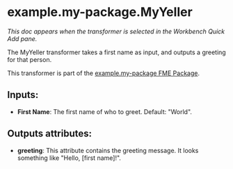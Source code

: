 # example.my-package.MyYeller

_This doc appears when the transformer is selected in the Workbench Quick Add pane._

The MyYeller transformer takes a first name as input,
and outputs a greeting for that person.

This transformer is part of the
[example.my-package FME Package](https://hub.fme.co/publishers/example/packages/my-package).


## Inputs:

* **First Name**: The first name of who to greet. Default: "World".

## Outputs attributes:

* **greeting**: This attribute contains the greeting message.
  It looks something like "Hello, [first name]!".
